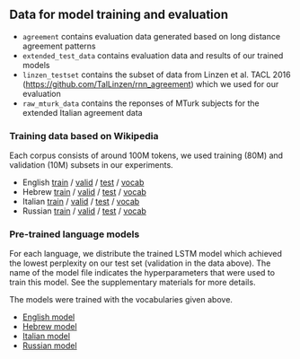 ## Data for model training and evaluation

- `agreement` contains evaluation data generated based on long distance agreement patterns
- `extended_test_data` contains evaluation data and results of our trained models
- `linzen_testset` contains the subset of data from Linzen et al. TACL 2016 (https://github.com/TalLinzen/rnn_agreement) which we used for our evaluation
- `raw_mturk_data` contains the reponses of MTurk subjects for the extended Italian agreement data 

### Training data based on Wikipedia

Each corpus consists of around 100M tokens, we used training (80M) and validation (10M) subsets in our experiments.

- English [train](https://s3.amazonaws.com/colorless-green-rnns/training-data/English/train.txt) / [valid](https://s3.amazonaws.com/colorless-green-rnns/training-data/English/valid.txt) / [test](https://s3.amazonaws.com/colorless-green-rnns/training-data/English/test.txt) / [vocab](https://s3.amazonaws.com/colorless-green-rnns/training-data/English/vocab.txt)
- Hebrew [train](https://s3.amazonaws.com/colorless-green-rnns/training-data/Hebrew/train.txt) / [valid](https://s3.amazonaws.com/colorless-green-rnns/training-data/Hebrew/valid.txt) / [test](https://s3.amazonaws.com/colorless-green-rnns/training-data/Hebrew/test.txt) / [vocab](https://s3.amazonaws.com/colorless-green-rnns/training-data/Hebrew/vocab.txt)
- Italian [train](https://s3.amazonaws.com/colorless-green-rnns/training-data/Italian/train.txt) / [valid](https://s3.amazonaws.com/colorless-green-rnns/training-data/Italian/valid.txt) / [test](https://s3.amazonaws.com/colorless-green-rnns/training-data/Italian/test.txt) / [vocab](https://s3.amazonaws.com/colorless-green-rnns/training-data/Italian/vocab.txt)
- Russian [train](https://s3.amazonaws.com/colorless-green-rnns/training-data/Russian/train.txt) / [valid](https://s3.amazonaws.com/colorless-green-rnns/training-data/Russian/valid.txt) / [test](https://s3.amazonaws.com/colorless-green-rnns/training-data/Russian/test.txt) / [vocab](https://s3.amazonaws.com/colorless-green-rnns/training-data/Russian/vocab.txt)

### Pre-trained language models

For each language, we distribute the trained LSTM model which achieved the lowest perplexity on our test set (validation in the data above). The name of the model file indicates the hyperparameters that were used to train this model. See the supplementary materials for more details.

The models were trained with the vocabularies given above.

* [English model](https://s3.amazonaws.com/colorless-green-rnns/best-models/English/hidden650_batch128_dropout0.2_lr20.0.pt)
* [Hebrew model](https://s3.amazonaws.com/colorless-green-rnns/best-models/Hebrew/hidden650_batch64_dropout0.1_lr20.0.pt)
* [Italian model](https://s3.amazonaws.com/colorless-green-rnns/best-models/Italian/hidden650_batch64_dropout0.2_lr20.0.pt)
* [Russian model](https://s3.amazonaws.com/colorless-green-rnns/best-models/Russian/hidden650_batch64_dropout0.2_lr20.0.pt)
